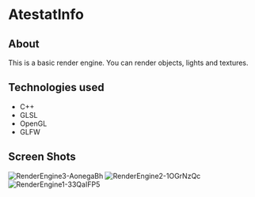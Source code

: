 ﻿# AtestatInfo

## About
This is a basic render engine. You can render objects, lights and textures.

## Technologies used
  - C++
  - GLSL
  - OpenGL
  - GLFW

## Screen Shots
![RenderEngine3-AonegaBh](https://github.com/user-attachments/assets/ced97841-701c-4fe8-abdd-9f25600b4f0b)
![RenderEngine2-1OGrNzQc](https://github.com/user-attachments/assets/3385be04-cfcb-4b3e-bae3-c1851d86daa5)
![RenderEngine1-33QaIFP5](https://github.com/user-attachments/assets/9df9eb57-1e0b-488a-a50a-f597fecf4162)
